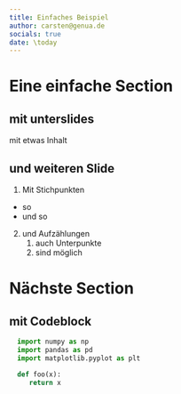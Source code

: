 ```yaml
---
title: Einfaches Beispiel
author: carsten@genua.de
socials: true
date: \today
---
```


# Eine einfache Section

## mit unterslides

mit etwas Inhalt

## und weiteren Slide

1. Mit Stichpunkten
  - so
  - und so
2. und Aufzählungen
   1. auch Unterpunkte
   2. sind möglich

# Nächste Section
## mit Codeblock 
```python
  import numpy as np
  import pandas as pd
  import matplotlib.pyplot as plt

  def foo(x):
     return x
```
